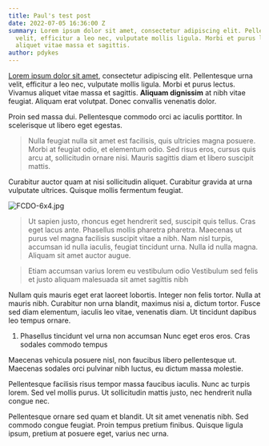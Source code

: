 ```yaml
---
title: Paul's test post
date: 2022-07-05 16:36:00 Z
summary: Lorem ipsum dolor sit amet, consectetur adipiscing elit. Pellentesque urna
  velit, efficitur a leo nec, vulputate mollis ligula. Morbi et purus lectus. Vivamus
  aliquet vitae massa et sagittis.
author: pdykes
---
```


[Lorem ipsum dolor sit amet](https://lipsum.com/), consectetur adipiscing elit. Pellentesque urna velit, efficitur a leo nec, vulputate mollis ligula. Morbi et purus lectus. Vivamus aliquet vitae massa et sagittis. **Aliquam dignissim** at nibh vitae feugiat. Aliquam erat volutpat. Donec convallis venenatis dolor.

Proin sed massa dui. Pellentesque commodo orci ac iaculis porttitor. In scelerisque ut libero eget egestas.

> Nulla feugiat nulla sit amet est facilisis, quis ultricies magna posuere. Morbi at feugiat odio, et elementum odio. Sed risus eros, cursus quis arcu at, sollicitudin ornare nisi. Mauris sagittis diam et libero suscipit mattis.

Curabitur auctor quam at nisi sollicitudin aliquet. Curabitur gravida at urna vulputate ultrices. Quisque mollis fermentum feugiat.

![FCDO-6x4.jpg](/uploads/FCDO-6x4.jpg)

> Ut sapien justo, rhoncus eget hendrerit sed, suscipit quis tellus. Cras eget lacus ante. Phasellus mollis pharetra pharetra. Maecenas ut purus vel magna facilisis suscipit vitae a nibh. Nam nisl turpis, accumsan id nulla iaculis, feugiat tincidunt urna. Nulla id nulla magna. Aliquam sit amet auctor augue.

> Etiam accumsan varius lorem
  eu vestibulum odio
  Vestibulum sed felis et justo aliquam malesuada sit amet sagittis nibh

Nullam quis mauris eget erat laoreet lobortis. Integer non felis tortor. Nulla at mauris nibh. Curabitur non urna blandit, maximus nisi a, dictum tortor. Fusce sed diam elementum, iaculis leo vitae, venenatis diam. Ut tincidunt dapibus leo tempus ornare.

1. Phasellus tincidunt vel urna non accumsan
   Nunc eget eros eros. Cras sodales commodo tempus

Maecenas vehicula posuere nisl, non faucibus libero pellentesque ut. Maecenas sodales orci pulvinar nibh luctus, eu dictum massa molestie.

Pellentesque facilisis risus tempor massa faucibus iaculis. Nunc ac turpis lorem. Sed vel mollis purus. Ut sollicitudin mattis justo, nec hendrerit nulla congue nec.

Pellentesque ornare sed quam et blandit. Ut sit amet venenatis nibh. Sed commodo congue feugiat. Proin tempus pretium finibus. Quisque ligula ipsum, pretium at posuere eget, varius nec urna.